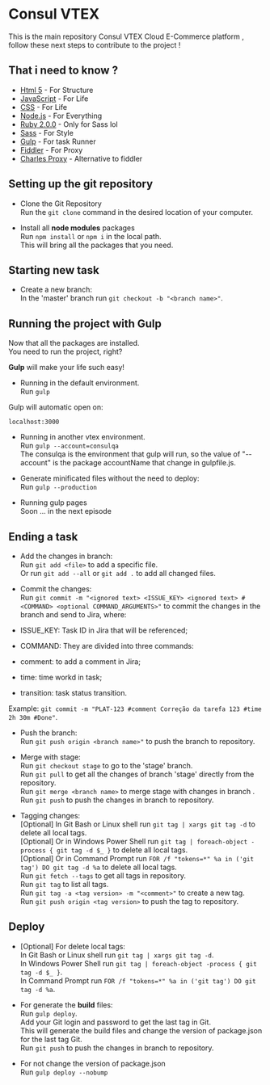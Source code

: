 # Consul VTEX
This is the main repository Consul VTEX Cloud E-Commerce platform , follow these next steps to contribute to the project !

## That i need to know ?

- [Html 5](https://developer.mozilla.org/pt-BR/docs/Web/HTML/HTML5) - For Structure
- [JavaScript](https://developer.mozilla.org/pt-BR/docs/Web/JavaScript) - For Life
- [CSS](https://developer.mozilla.org/pt-BR/docs/Web/CSS) - For Life
- [Node.js](https://nodejs.org/en/) - For Everything
- [Ruby 2.0.0](https://www.ruby-lang.org/pt/downloads/) - Only for Sass lol
- [Sass](http://sass-lang.com/) - For Style
- [Gulp](http://gulpjs.com/) - For task Runner
- [Fiddler](https://www.telerik.com/download/fiddler) - For Proxy
- [Charles Proxy](https://www.charlesproxy.com/) - Alternative to fiddler


## Setting up the git repository

* Clone the Git Repository <br />
Run the `git clone` command in the desired location of your computer.

* Install all **node modules** packages <br />
Run `npm install`  or `npm i` in the local path. <br />
This will bring all the packages that you need.


## Starting new task

* Create a new branch: <br />
In the 'master' branch run `git checkout -b "<branch name>"`.


## Running the project with Gulp

Now that all the packages are installed. <br />
You need to run the project, right?

**Gulp** will make your life such easy!

* Running in the default environment. <br />
Run `gulp`

Gulp will automatic open on:
```
localhost:3000
```
* Running in another vtex environment. <br />
Run `gulp --account=consulqa` <br />
The consulqa is the environment that gulp will run, so the value of "--account" is the package accountName that change in gulpfile.js.

* Generate minificated files without the need to deploy: <br />
Run `gulp --production`

* Running gulp pages <br />
Soon ... in the next episode


## Ending a task

* Add the changes in branch: <br />
Run `git add <file>` to add a specific file. <br />
Or run `git add --all` or `git add .` to add all changed files. <br />

* Commit the changes: <br />
Run `git commit -m "<ignored text> <ISSUE_KEY> <ignored text> #<COMMAND> <optional COMMAND_ARGUMENTS>"` to commit the changes in the branch and send to Jira, where: <br />
 * ISSUE_KEY: Task ID in Jira that will be referenced;
 * COMMAND: They are divided into three commands:
  * comment: to add a comment in Jira;
  * time: time workd in task;
  * transition: task status transition. <br />

Example: `git commit -m "PLAT-123 #comment Correção da tarefa 123 #time 2h 30m #Done"`.

* Push the branch: <br />
Run `git push origin <branch name>"` to push the branch to repository. <br />

* Merge with stage: <br />
Run `git checkout stage` to go to the 'stage' branch. <br />
Run `git pull` to get all the changes of branch 'stage' directly from the repository. <br />
Run `git merge <branch name>` to merge stage with changes in branch <branch name>. <br/>
Run `git push` to push the changes in branch to repository.

* Tagging changes: <br />
[Optional] In Git Bash or Linux shell run `git tag | xargs git tag -d` to delete all local tags. <br />
[Optional] Or in Windows Power Shell run `git tag | foreach-object -process { git tag -d $_ }` to delete all local tags. <br />
[Optional] Or in Command Prompt run `FOR /f "tokens=*" %a in ('git tag') DO git tag -d %a` to delete all local tags. <br />
Run `git fetch --tags` to get all tags in repository. <br />
Run `git tag` to list all tags. <br />
Run `git tag -a <tag version> -m "<comment>"` to create a new tag. <br />
Run `git push origin <tag version>` to push the tag to repository.



## Deploy

* [Optional] For delete local tags: <br />
In Git Bash or Linux shell run `git tag | xargs git tag -d`.<br />
In Windows Power Shell run `git tag | foreach-object -process { git tag -d $_ }`.<br />
In Command Prompt run `FOR /f "tokens=*" %a in ('git tag') DO git tag -d %a`.<br />

* For generate the **build** files: <br />
Run `gulp deploy`. <br />
Add your Git login and password to get the last tag in Git. <br />
This will generate the build files and change the version of package.json for the last tag Git. <br />
Run `git push` to push the changes in branch to repository.

* For not change the version of package.json <br />
Run `gulp deploy --nobump`
